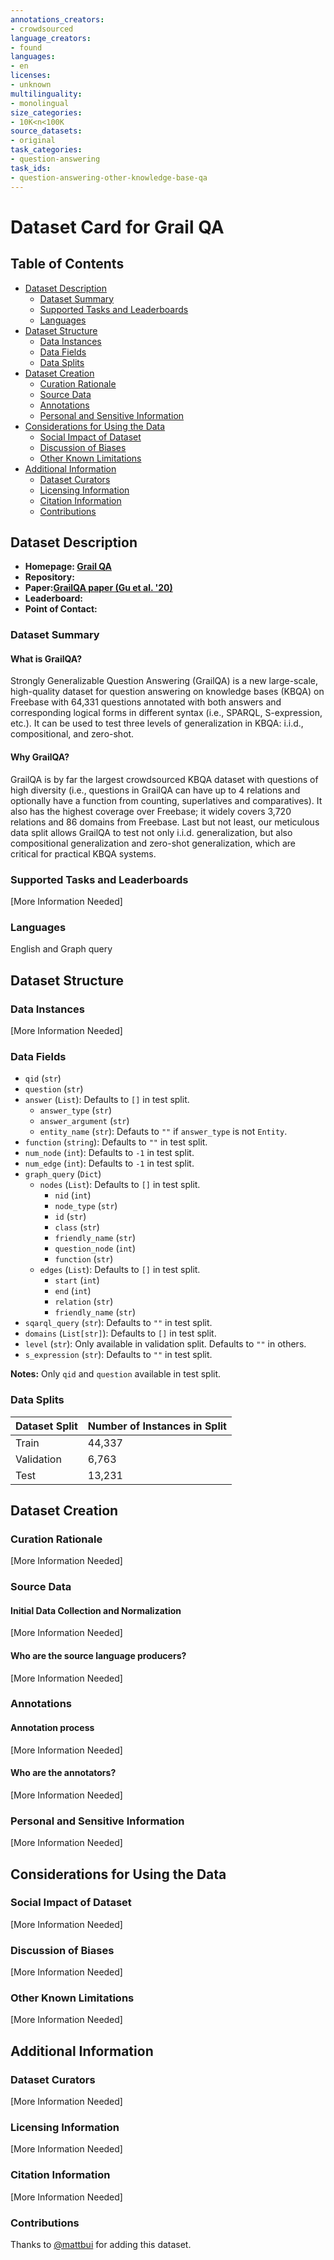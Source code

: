 ```yaml
---
annotations_creators:
- crowdsourced
language_creators:
- found
languages:
- en
licenses:
- unknown
multilinguality:
- monolingual
size_categories:
- 10K<n<100K
source_datasets:
- original
task_categories:
- question-answering
task_ids:
- question-answering-other-knowledge-base-qa
---
```


# Dataset Card for Grail QA

## Table of Contents
- [Dataset Description](#dataset-description)
  - [Dataset Summary](#dataset-summary)
  - [Supported Tasks and Leaderboards](#supported-tasks-and-leaderboards)
  - [Languages](#languages)
- [Dataset Structure](#dataset-structure)
  - [Data Instances](#data-instances)
  - [Data Fields](#data-fields)
  - [Data Splits](#data-splits)
- [Dataset Creation](#dataset-creation)
  - [Curation Rationale](#curation-rationale)
  - [Source Data](#source-data)
  - [Annotations](#annotations)
  - [Personal and Sensitive Information](#personal-and-sensitive-information)
- [Considerations for Using the Data](#considerations-for-using-the-data)
  - [Social Impact of Dataset](#social-impact-of-dataset)
  - [Discussion of Biases](#discussion-of-biases)
  - [Other Known Limitations](#other-known-limitations)
- [Additional Information](#additional-information)
  - [Dataset Curators](#dataset-curators)
  - [Licensing Information](#licensing-information)
  - [Citation Information](#citation-information)
  - [Contributions](#contributions)

## Dataset Description

- **Homepage: [Grail QA](https://dki-lab.github.io/GrailQA/)**
- **Repository:**
- **Paper:[GrailQA paper (Gu et al. '20)](https://arxiv.org/abs/2011.07743)**
- **Leaderboard:**
- **Point of Contact:**

### Dataset Summary

#### What is GrailQA?

Strongly Generalizable Question Answering (GrailQA) is a new large-scale, high-quality dataset for question answering on knowledge bases (KBQA) on Freebase with 64,331 questions annotated with both answers and corresponding logical forms in different syntax (i.e., SPARQL, S-expression, etc.). It can be used to test three levels of generalization in KBQA: i.i.d., compositional, and zero-shot.

#### Why GrailQA?

GrailQA is by far the largest crowdsourced KBQA dataset with questions of high diversity (i.e., questions in GrailQA can have up to 4 relations and optionally have a function from counting, superlatives and comparatives). It also has the highest coverage over Freebase; it widely covers 3,720 relations and 86 domains from Freebase. Last but not least, our meticulous data split allows GrailQA to test not only i.i.d. generalization, but also compositional generalization and zero-shot generalization, which are critical for practical KBQA systems.

### Supported Tasks and Leaderboards

[More Information Needed]

### Languages

English and Graph query

## Dataset Structure

### Data Instances

[More Information Needed]

### Data Fields

- `qid` (`str`)
- `question` (`str`)
- `answer` (`List`): Defaults to `[]` in test split.
  - `answer_type` (`str`)
  - `answer_argument` (`str`)
  - `entity_name` (`str`): Defauts to `""` if `answer_type` is not `Entity`.
- `function` (`string`): Defaults to `""` in test split.
- `num_node` (`int`): Defaults to `-1` in test split.
- `num_edge` (`int`): Defaults to `-1` in test split.
- `graph_query` (`Dict`)
  - `nodes` (`List`): Defaults to `[]` in test split.
    - `nid` (`int`)
    - `node_type` (`str`)
    - `id` (`str`)
    - `class` (`str`)
    - `friendly_name` (`str`)
    - `question_node` (`int`)
    - `function` (`str`)
  - `edges` (`List`): Defaults to `[]` in test split.
    - `start` (`int`)
    - `end` (`int`)
    - `relation` (`str`)
    - `friendly_name` (`str`)
- `sqarql_query` (`str`): Defaults to `""` in test split.
- `domains` (`List[str]`): Defaults to `[]` in test split.
- `level` (`str`): Only available in validation split. Defaults to `""` in others.
- `s_expression` (`str`): Defaults to `""` in test split.

**Notes:** Only `qid` and `question` available in test split.

### Data Splits

Dataset Split | Number of Instances in Split
--------------|--------------------------------------------
Train | 44,337
Validation | 6,763
Test | 13,231

## Dataset Creation

### Curation Rationale

[More Information Needed]

### Source Data

#### Initial Data Collection and Normalization

[More Information Needed]

#### Who are the source language producers?

[More Information Needed]

### Annotations

#### Annotation process

[More Information Needed]

#### Who are the annotators?

[More Information Needed]

### Personal and Sensitive Information

[More Information Needed]

## Considerations for Using the Data

### Social Impact of Dataset

[More Information Needed]

### Discussion of Biases

[More Information Needed]

### Other Known Limitations

[More Information Needed]

## Additional Information

### Dataset Curators

[More Information Needed]

### Licensing Information

[More Information Needed]

### Citation Information

[More Information Needed]

### Contributions

Thanks to [@mattbui](https://github.com/mattbui) for adding this dataset.